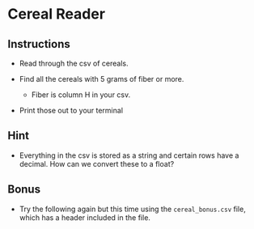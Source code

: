 # Cereal Reader

## Instructions

* Read through the csv of cereals.

* Find all the cereals with 5 grams of fiber or more.

  * Fiber is column H in your csv.

* Print those out to your terminal

## Hint

* Everything in the csv is stored as a string and certain rows have a decimal. How can we convert these to a float?

## Bonus

* Try the following again but this time using the `cereal_bonus.csv` file, which has a header included in the file.
